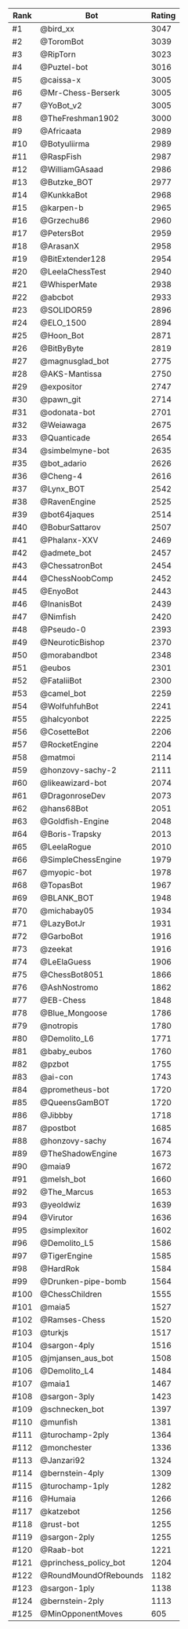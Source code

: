 Rank|Bot|Rating
---|---|---
#1|@bird_xx|3047
#2|@ToromBot|3039
#3|@RipTorn|3023
#4|@Puztel-bot|3016
#5|@caissa-x|3005
#6|@Mr-Chess-Berserk|3005
#7|@YoBot_v2|3005
#8|@TheFreshman1902|3000
#9|@Africaata|2989
#10|@Botyuliirma|2989
#11|@RaspFish|2987
#12|@WilliamGAsaad|2986
#13|@Butzke_BOT|2977
#14|@KunkkaBot|2968
#15|@karpen-b|2965
#16|@Grzechu86|2960
#17|@PetersBot|2959
#18|@ArasanX|2958
#19|@BitExtender128|2954
#20|@LeelaChessTest|2940
#21|@WhisperMate|2938
#22|@abcbot|2933
#23|@SOLIDOR59|2896
#24|@ELO_1500|2894
#25|@Hoon_Bot|2871
#26|@BitByByte|2819
#27|@magnusglad_bot|2775
#28|@AKS-Mantissa|2750
#29|@expositor|2747
#30|@pawn_git|2714
#31|@odonata-bot|2701
#32|@Weiawaga|2675
#33|@Quanticade|2654
#34|@simbelmyne-bot|2635
#35|@bot_adario|2626
#36|@Cheng-4|2616
#37|@Lynx_BOT|2542
#38|@RavenEngine|2525
#39|@bot64jaques|2514
#40|@BoburSattarov|2507
#41|@Phalanx-XXV|2469
#42|@admete_bot|2457
#43|@ChessatronBot|2454
#44|@ChessNoobComp|2452
#45|@EnyoBot|2443
#46|@InanisBot|2439
#47|@Nimfish|2420
#48|@Pseudo-0|2393
#49|@NeuroticBishop|2370
#50|@morabandbot|2348
#51|@eubos|2301
#52|@FataliiBot|2300
#53|@camel_bot|2259
#54|@WolfuhfuhBot|2241
#55|@halcyonbot|2225
#56|@CosetteBot|2206
#57|@RocketEngine|2204
#58|@matmoi|2114
#59|@honzovy-sachy-2|2111
#60|@likeawizard-bot|2074
#61|@DragonroseDev|2073
#62|@hans68Bot|2051
#63|@Goldfish-Engine|2048
#64|@Boris-Trapsky|2013
#65|@LeelaRogue|2010
#66|@SimpleChessEngine|1979
#67|@myopic-bot|1978
#68|@TopasBot|1967
#69|@BLANK_BOT|1948
#70|@michabay05|1934
#71|@LazyBotJr|1931
#72|@GarboBot|1916
#73|@zeekat|1916
#74|@LeElaGuess|1906
#75|@ChessBot8051|1866
#76|@AshNostromo|1862
#77|@EB-Chess|1848
#78|@Blue_Mongoose|1786
#79|@notropis|1780
#80|@Demolito_L6|1771
#81|@baby_eubos|1760
#82|@pzbot|1755
#83|@ai-con|1743
#84|@prometheus-bot|1720
#85|@QueensGamBOT|1720
#86|@Jibbby|1718
#87|@postbot|1685
#88|@honzovy-sachy|1674
#89|@TheShadowEngine|1673
#90|@maia9|1672
#91|@melsh_bot|1660
#92|@The_Marcus|1653
#93|@yeoldwiz|1639
#94|@Virutor|1636
#95|@simplexitor|1602
#96|@Demolito_L5|1586
#97|@TigerEngine|1585
#98|@HardRok|1584
#99|@Drunken-pipe-bomb|1564
#100|@ChessChildren|1555
#101|@maia5|1527
#102|@Ramses-Chess|1520
#103|@turkjs|1517
#104|@sargon-4ply|1516
#105|@jmjansen_aus_bot|1508
#106|@Demolito_L4|1484
#107|@maia1|1467
#108|@sargon-3ply|1423
#109|@schnecken_bot|1397
#110|@munfish|1381
#111|@turochamp-2ply|1364
#112|@monchester|1336
#113|@Janzari92|1324
#114|@bernstein-4ply|1309
#115|@turochamp-1ply|1282
#116|@Humaia|1266
#117|@katzebot|1256
#118|@rust-bot|1255
#119|@sargon-2ply|1255
#120|@Raab-bot|1221
#121|@princhess_policy_bot|1204
#122|@RoundMoundOfRebounds|1182
#123|@sargon-1ply|1138
#124|@bernstein-2ply|1113
#125|@MinOpponentMoves|605
